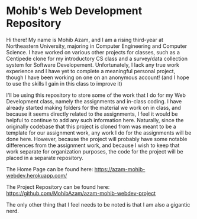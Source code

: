 # Mohib's Web Development Repository

Hi there! My name is Mohib Azam, and I am a rising third-year at Northeastern University, majoring in Computer Engineering and Computer Science. I have worked on various other projects for classes, such as a Centipede clone for my introductory CS class and a survey/data collection system for Software Developement. Unfortunately, I lack any true work experience and I have yet to complete a meaningful personal project, though I have been working on one on an anonymous account! (and I hope to use the skills I gain in this class to improve it)

I'll be using this repository to store some of the work that I do for my Web Development class, namely the assignments and in-class coding. I have already started making folders for the material we work on in class, and because it seems directly related to the assignments, I feel it would be helpful to  continue to add any such information here. Naturally, since the originally codebase that this project is cloned from was meant to be a template for our assignment work, any work I do for the assignments will be done here. However, because the project will probably have some notable differences from the assignment work, and because I wish to keep that work separate for organization purposes, the code for the project will be placed in a separate repository.

The Home Page can be found here: https://azam-mohib-webdev.herokuapp.com/

The Project Repository can be found here: https://github.com/MohibAzam/azam-mohib-webdev-project

The only other thing that I feel needs to be noted is that I am also a gigantic nerd. 
